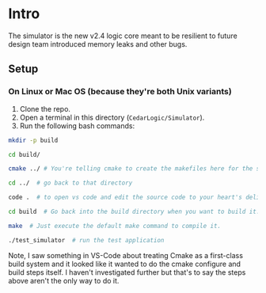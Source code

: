 # Intro

The simulator is the new v2.4 logic core meant to be resilient to future design team introduced memory leaks and other bugs.

## Setup

### On Linux or Mac OS (because they're both Unix variants)

1. Clone the repo.
2. Open a terminal in this directory (`CedarLogic/Simulator`).
3. Run the following bash commands:

```bash
mkdir -p build

cd build/

cmake ../ # You're telling cmake to create the makefiles here for the source back a level

cd ../  # go back to that directory

code .  # to open vs code and edit the source code to your heart's delight.

cd build  # Go back into the build directory when you want to build it.

make  # Just execute the default make command to compile it.

./test_simulator  # run the test application
```

Note, I saw something in VS-Code about treating Cmake as a first-class build system and it looked like it wanted to do the cmake configure and build
steps itself. I haven't investigated further but that's to say the steps above aren't the only way to do it.
